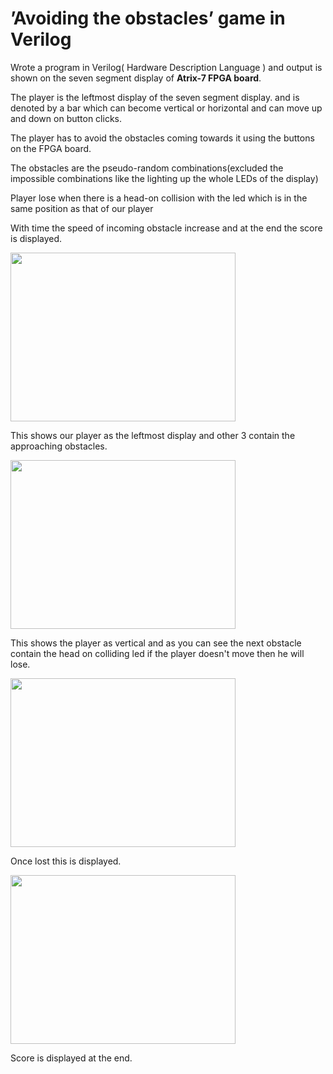 # ’Avoiding the obstacles’ game in Verilog

Wrote a program in Verilog( Hardware Description Language ) and output is shown on the seven segment 
display of **Atrix-7 FPGA board**.

The player is the leftmost display of the seven segment display. and is denoted by a bar which can become
vertical or horizontal and can move up and down on button clicks.

The player has to avoid the obstacles coming towards it using the buttons on the FPGA board.

The obstacles are the pseudo-random combinations(excluded the impossible combinations like the lighting up the whole LEDs of the display) 

Player lose when there is a head-on collision with the led which is in the same position as that of our player

With time the speed of incoming obstacle increase and at the end the score is displayed.

<img src="https://user-images.githubusercontent.com/41193564/51406560-86549f00-1b7f-11e9-8ddc-92ef63d8c926.jpeg" height="270" width = 360>


This shows our player as the leftmost display and other 3 contain the approaching obstacles.

<img src = "https://user-images.githubusercontent.com/41193564/51406803-2a3e4a80-1b80-11e9-9113-03eb00844be0.jpeg" height="270" width = 360>

This shows the player as vertical and as you can see the next obstacle contain the head on colliding led
if the player doesn't move then he will lose.


<img src = "https://user-images.githubusercontent.com/41193564/51406802-29a5b400-1b80-11e9-8302-0c20ac127414.jpeg" height="270" width = 360>

Once lost this is displayed.

<img src = "https://user-images.githubusercontent.com/41193564/51406887-68d40500-1b80-11e9-9831-83da55a3681e.jpeg" height="270" width = 360>

Score is displayed at the end.

